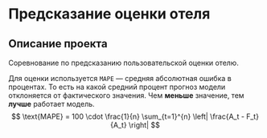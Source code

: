 # Предсказание оценки отеля

## Описание проекта

Соревнование по предсказанию пользовательской оценки отелю.

Для оценки используется `MAPE` — средняя абсолютная ошибка в процентах. То есть на какой средний процент прогноз модели
отклоняется от фактического значения. Чем **меньше** значение, тем **лучше** работает модель.
$$
\text{MAPE} = 100 \cdot \frac{1}{n} \sum_{t=1}^{n} \left| \frac{A_t - F_t}{A_t} \right|
$$
